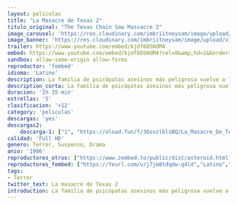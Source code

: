 ```yaml
---
layout: peliculas
title: "La Masacre de Texas 2"
titulo_original: "The Texas Chain Saw Massacre 2"
image_carousel: 'https://res.cloudinary.com/imbriitneysam/image/upload/v1546054089/masacre2-poster-min.jpg'
image_banner: 'https://res.cloudinary.com/imbriitneysam/image/upload/v1546054089/masacre2-banner-min.jpg'
trailer: https://www.youtube.com/embed/kjdf6DSHdM4
embed: https://www.youtube.com/embed/kjdf6DSHdM4?rel=0&amp;hd=1&border=0&wmode=opaque&enablejsapi=1&modestbranding=1&controls=1&showinfo=1
sandbox: allow-same-origin allow-forms
reproductor: 'fembed'
idioma: 'Latino'
description: La familia de psicópatas asesinos más peligrosa vuelve a la carga. Después de secuestrar a la DJ Vantia Block, deben enfrentarse a un policía texano que los persigue.
description_corta: La familia de psicópatas asesinos más peligrosa vuelve a la carga. Después de secuestrar a la DJ Vantia Block, deben enfrentarse a un policía texano que los persigue.
duracion: '1h 35 min'
estrellas: '5'
clasificacion: '+12'
category: 'peliculas'
descargas: 'yes'
descargas2:
    descarga-1: ["1", "https://oload.fun/f/3OsvzlblsBQ/La_Masacre_De_Texas_2_%281986%29_Brrip.720.lat.mp4", "https://www.google.com/s2/favicons?domain=openload.co","OpenLoad","https://res.cloudinary.com/imbriitneysam/image/upload/v1541473684/mexico.png", "Latino", "Full HD"]
calidad: 'Full HD'
genero: Terror, Suspenso, Drama
anio: '1986'
reproductores_otros: ["https://www.zembed.to/public/dist/asteroid.html?id=79ab16adc5790c6cb65e5e6cdf3389b0&title=The%20Texas%20Chainsaw%20Massacre%202","Latino","https://jawcloud.co/embed-8ge08qiookm9.html","Latino"]
reproductores_fembed: ["https://feurl.com/v/j7jm8tdqdw-q4ld","Latino","https://feurl.com/v/0240qfldjn7e04k","Latino"]
tags:
- Terror
twitter_text: La masacre de Texas 2
introduction: La familia de psicópatas asesinos más peligrosa vuelve a la carga. Después de secuestrar a la DJ Vantia Block, deben enfrentarse a un policía texano que los persigue.
---
```



 







